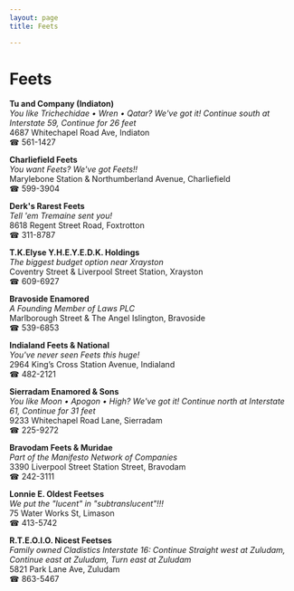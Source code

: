 ```yaml
---
layout: page 
title: Feets

---
```



# Feets


 **Tu and Company (Indiaton)**  
_You like Trichechidae • Wren • Qatar? We've got it! 
Continue south at Interstate 59, Continue for 26 feet_  
4687 Whitechapel Road Ave, Indiaton  
☎ 561-1427

**Charliefield Feets**  
_You want Feets? We've got Feets!!_  
Marylebone Station & Northumberland Avenue, Charliefield  
☎ 599-3904

**Derk's Rarest Feets**  
_Tell 'em Tremaine sent you!_  
8618 Regent Street Road, Foxtrotton  
☎ 311-8787

**T.K.Elyse Y.H.E.Y.E.D.K. Holdings**  
_The biggest budget option near Xrayston_  
Coventry Street & Liverpool Street Station, Xrayston  
☎ 609-6927

**Bravoside Enamored**  
_A Founding Member of Laws PLC_  
Marlborough Street & The Angel Islington, Bravoside  
☎ 539-6853

**Indialand Feets & National**  
_You've never seen Feets this huge!_  
2964 King’s Cross Station Avenue, Indialand  
☎ 482-2121

**Sierradam Enamored & Sons**  
_You like Moon • Apogon • High? We've got it! 
Continue north at Interstate 61, Continue for 31 feet_  
9233 Whitechapel Road Lane, Sierradam  
☎ 225-9272

**Bravodam Feets & Muridae**  
_Part of the Manifesto Network of Companies_  
3390 Liverpool Street Station Street, Bravodam  
☎ 242-3111

**Lonnie E. Oldest Feetses**  
_We put the "lucent" in "subtranslucent"!!!_  
75 Water Works St, Limason  
☎ 413-5742

**R.T.E.O.I.O. Nicest Feetses**  
_Family owned Cladistics 
Interstate 16: Continue Straight west at Zuludam, Continue east at Zuludam, Turn east at Zuludam_  
5821 Park Lane Ave, Zuludam  
☎ 863-5467

